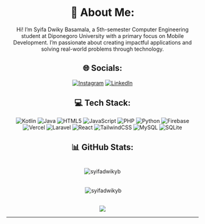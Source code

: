 <div align="center">

# 💫 About Me:
Hi! I’m Syifa Dwiky Basamala, a 5th-semester Computer Engineering student at Diponegoro University with a primary focus on Mobile Development. I’m passionate about creating impactful applications and solving real-world problems through technology.

## 🌐 Socials:
[![Instagram](https://img.shields.io/badge/Instagram-%23E4405F.svg?logo=Instagram&logoColor=white)](https://instagram.com/_dwikyb) [![LinkedIn](https://img.shields.io/badge/LinkedIn-%230077B5.svg?logo=linkedin&logoColor=white)](https://linkedin.com/in/syifadwikybasamala)

## 💻 Tech Stack:
![Kotlin](https://img.shields.io/badge/kotlin-%237F52FF.svg?style=for-the-badge&logo=kotlin&logoColor=white) ![Java](https://img.shields.io/badge/java-%23ED8B00.svg?style=for-the-badge&logo=openjdk&logoColor=white) ![HTML5](https://img.shields.io/badge/html5-%23E34F26.svg?style=for-the-badge&logo=html5&logoColor=white) ![JavaScript](https://img.shields.io/badge/javascript-%23323330.svg?style=for-the-badge&logo=javascript&logoColor=%23F7DF1E) ![PHP](https://img.shields.io/badge/php-%23777BB4.svg?style=for-the-badge&logo=php&logoColor=white) ![Python](https://img.shields.io/badge/python-3670A0?style=for-the-badge&logo=python&logoColor=ffdd54) ![Firebase](https://img.shields.io/badge/firebase-%23039BE5.svg?style=for-the-badge&logo=firebase) ![Vercel](https://img.shields.io/badge/vercel-%23000000.svg?style=for-the-badge&logo=vercel&logoColor=white) ![Laravel](https://img.shields.io/badge/laravel-%23FF2D20.svg?style=for-the-badge&logo=laravel&logoColor=white) ![React](https://img.shields.io/badge/react-%2320232a.svg?style=for-the-badge&logo=react&logoColor=%2361DAFB) ![TailwindCSS](https://img.shields.io/badge/tailwindcss-%2338B2AC.svg?style=for-the-badge&logo=tailwind-css&logoColor=white) ![MySQL](https://img.shields.io/badge/mysql-4479A1.svg?style=for-the-badge&logo=mysql&logoColor=white) ![SQLite](https://img.shields.io/badge/sqlite-%2307405e.svg?style=for-the-badge&logo=sqlite&logoColor=white)

## 📊 GitHub Stats:
<div align="center"> 
	<br/> 
	<img align="center" src="https://github-readme-stats-eight-theta.vercel.app/api/top-langs?username=syifadwikyb&show_icons=true&locale=en&layout=compact&theme=tokyonight" alt="syifadwikyb" />
</div>

<p align="center"> 
	<br/> 
	&nbsp;<img align="center" src="https://github-readme-stats-eight-theta.vercel.app/api?username=syifadwikyb&show_icons=true&locale=en&theme=tokyonight" alt="syifadwikyb" />
</p>

<div align="center">
	<br/>
	<a href="https://github.com/syifadwikyb">
	<img src="https://github-readme-streak-stats.herokuapp.com?user=syifadwikyb&theme=dark&hide_border=true&border_radius=5&date_format=M%20j%5B%2C%20Y%5D"/>
	</a>
</div>

---

</div>
